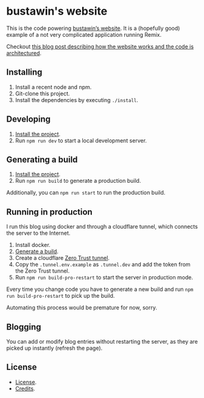 # bustawin's website

This is the code powering [bustawin’s website](https://busta.win).
It is a (hopefully good) example of a not very complicated application running Remix.

Checkout [this blog post describing how the website works and the code is architectured](https://busta.win/posts/building-blog).

## Installing

1. Install a recent node and npm.
2. Git-clone this project.
3. Install the dependencies by executing `./install`.

## Developing

1. [Install the project](#installing).
2. Run `npm run dev` to start a local development server.

## Generating a build

1. [Install the project](#installing).
2. Run `npm run build` to generate a production build.

Additionally, you can `npm run start` to run the production build.

## Running in production

I run this blog using docker and through a cloudflare tunnel, which
connects the server to the Internet.

1. Install docker.
2. [Generate a build](#generating-a-build).
3. Create a cloudflare [Zero Trust tunnel](https://busta.win/posts/building-blog).
4. Copy the `.tunnel.env.example` as `.tunnel.dev` and add the token from the Zero Trust tunnel.
5. Run `npm run build-pro-restart` to start the server in production mode.

Every time you change code you have to generate a new build and run `npm run build-pro-restart`
to pick up the build.

Automating this process would be premature for now, sorry.

## Blogging

You can add or modify blog entries without restarting the server, as
they are picked up instantly (refresh the page).

## License

* [License](https://busta.win/about#License).
* [Credits](./CREDITS.txt).
